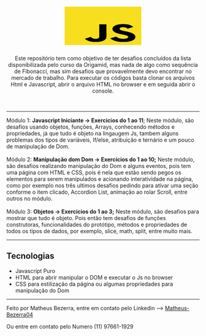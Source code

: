 <h1 align="center">
<br>
    <img src="images/icone-javascript.svg" width="200" height="100"> 
<br>
</h1>
<p align="center">Este repositório tem como objetivo de ter desafios concluídos da lista disponibilizada pelo curso da Origamid, mas nada de algo como sequência de Fibonacci, mas sim desafios que provavelmente devo encontrar no mercado de trabalho. Para executar os códigos basta clonar os arquivos Html e Javascript, abrir o arquivo HTML no browser e em seguida abrir o console.</p>
<br><hr>
<div>
    Módulo 1: <strong>Javascript Iniciante -> Exercicios do 1 ao 11</strong>; Neste módulo, são desafios usando objetos, funções, Arrays, conhecendo métodos e propriedades, já que tudo é objeto na lingaugem Js, tambem alguns problemas dos tipos de variáveis, If/else, atribuição e ternário e um pouco de manipulação de Dom. 
    <br><br>
    Módulo 2: <strong>Manipulação dom Dom -> Exercicios do 1 ao 10;</strong> Neste módulo, são desafios realizando manipulação do Dom e alguns eventos, pois tem uma página com HTML e CSS, pois é nela que estão sendo pegos os elementos para serem manipulados e acionando interatividade na página, como por exemplo nos três ultimos desafios pedindo para ativar uma seção conforme o item clicado, Accordion List, animação ao rolar Scroll, entre outros no módulo.
    <br><br>
    Módulo 3: <strong>Objetos -> Exercicios do 1 ao 3;</strong> Neste módulo, são desafios para mostrar que tudo é objeto. Pois então tem desafios de funções construtoras, funcionalidades do protótipo, métodos e propriedades de todos os tipos de dados, por exemplo, slice, math, split, entre muito mais.
</div>

---
## Tecnologias
- Javascript Puro
- HTML para abrir manipular o DOM e executar o Js no browser
- CSS para estilização da página ou algumas propriedades para manipulação do Dom
---

Feito por Matheus Bezerra, entre em contato pelo Linkedin --> <a href="https://www.linkedin.com/in/matheus-bezerra04/">Matheus-Bezerra04</a>
<p>Ou entre em contato pelo Numero (11) 97661-1929</p>
